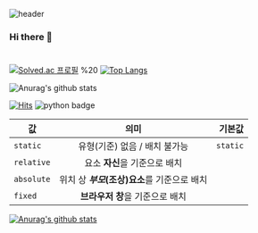 ![header](https://capsule-render.vercel.app/api?type=rect&color=gradient&customColorList=0,1,2&height=300&section=header&text=Hello%20World!&fontSize=50&animation=fadeIn&fontColor=d6ace6&desc=J%20G%20Ryu&desc=Desc&descSize=30&rotate=60)

### Hi there 👋

<!--
**JunGyuRyu/JunGyuRyu** is a ✨ _special_ ✨ repository because its `README.md` (this file) appears on your GitHub profile.

Here are some ideas to get you started:

- 🔭 I’m currently working on ...
- 🌱 I’m currently learning ...
- 👯 I’m looking to collaborate on ...
- 🤔 I’m looking for help with ...
- 💬 Ask me about ...
- 📫 How to reach me: ...
- 😄 Pronouns: ...
- ⚡ Fun fact: ...
-->

# <div align=center>
# </div>
[![Solved.ac 프로필](http://mazassumnida.wtf/api/v2/generate_badge?boj=fbwnsrb120)](https://solved.ac/fbwnsrb120/) %20 [![Top Langs](https://github-readme-stats.vercel.app/api/top-langs/?username=JunGyuRyu&hide=postscript&layout=compact&theme=midnight-purple)](https://github.com/JunGyuRyu/github-readme-stats)

![Anurag's github stats](https://github-readme-stats.vercel.app/api?username=JunGyuRyu)

[![Hits](https://hits.seeyoufarm.com/api/count/incr/badge.svg?url=https%3A%2F%2Fgithub.com%2FJunGyuRyu&count_bg=%2379C83D&title_bg=%23555555&icon=mediafire.svg&icon_color=%23FFCA00&title=hits&edge_flat=false)](https://hits.seeyoufarm.com) ![python badge](https://img.shields.io/badge/-PYTHON-%23F7DF1E?style=flat-square&logo=Python&logoColor=white&color=3776AB)





값 | 의미 | 기본값
---|:---:|---:
`static` | 유형(기준) 없음 / 배치 불가능 | `static`
`relative` | 요소 **자신**을 기준으로 배치 |
`absolute` | 위치 상 **_부모_(조상)요소**를 기준으로 배치 |
`fixed` | **브라우저 창**을 기준으로 배치 |

[![Anurag's github stats](https://github-readme-stats.vercel.app/api?username=JunGyuRyu)](https://github.com/anuraghazra/github-readme-stats)
